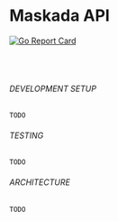 Maskada API
===

[![Go Report Card](https://goreportcard.com/badge/github.com/gritt/maskada)](https://goreportcard.com/report/github.com/gritt/maskada)

<br><br>

###### DEVELOPMENT SETUP

    TODO

###### TESTING

    TODO

###### ARCHITECTURE

    TODO